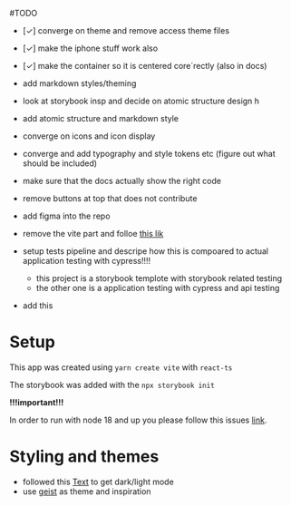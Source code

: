 

#TODO 
- [✓] converge on theme and remove access theme files
- [✓] make the iphone stuff work also
- [✓] make the container so it is centered core´rectly (also in docs)

- add markdown styles/theming
- look at storybook insp and decide on atomic structure design h
- add atomic structure and markdown style

- converge on icons and icon display
- converge and add typography and style tokens etc (figure out what should be included)
- make sure that the docs actually show the right code
- remove buttons at top that does not contribute 
- add figma into the repo
- remove the vite part and folloe [this lik](https://davidyeiser.com/tutorials/storybook-react-with-dark-mode)
- setup tests pipeline and descripe how this is compoared to actual application testing with cypress!!!!
    - this project is a storybook templote with storybook related testing
    - the other one is a application testing with cypress and api testing
- add this


# Setup

This app was created using  `yarn create vite` with `react-ts`

The storybook was added with the `npx storybook init`


**!!!important!!!**

In order to run with node 18 and up you please follow this issues [link](https://github.com/storybookjs/storybook/issues/16555). 


# Styling and themes #
 
- followed this [Text](https://davidyeiser.com/tutorials/storybook-react-with-dark-mode) to get dark/light mode
- use [geist](https://geist-ui.dev/) as theme and inspiration

